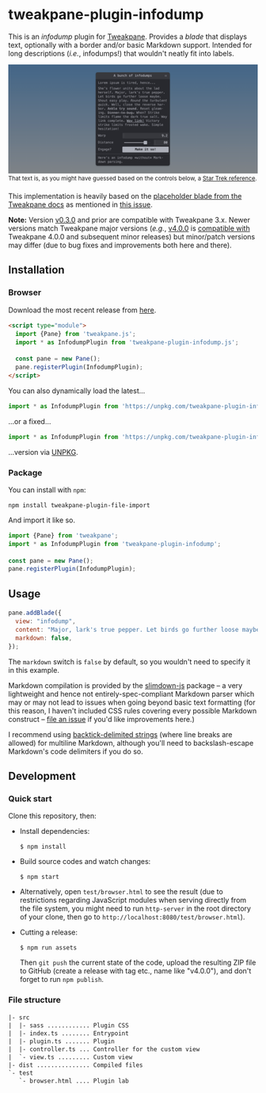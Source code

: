 # tweakpane-plugin-infodump

This is an *infodump* plugin for [Tweakpane](https://cocopon.github.io/tweakpane/). Provides a *blade* that displays text, optionally with a border and/or basic Markdown support. Intended for long descriptions (*i.e.*, infodumps!) that wouldn't neatly fit into labels.

![](screenshot.png)
<sup>That text is, as you might have guessed based on the controls below, a [Star Trek reference](https://www.youtube.com/watch?v=XU-8Mh2iHEk).</sup>

This implementation is heavily based on the [placeholder blade from the Tweakpane docs](https://github.com/cocopon/tweakpane/blob/a4786be6dae7cad58dbbfe2f047ca097954c4f1f/packages/tweakpane/src/doc/ts/placeholder-plugin.ts) as mentioned in [this issue](https://github.com/cocopon/tweakpane/issues/397).

**Note:** Version [v0.3.0](https://github.com/doersino/tweakpane-plugin-infodump/releases/tag/v0.3.0) and prior are compatible with Tweakpane 3.x. Newer versions match Tweakpane major versions (*e.g.*, [v4.0.0](https://github.com/doersino/tweakpane-plugin-infodump/releases/tag/v4.0.0) is [compatible with](https://github.com/cocopon/tweakpane/issues/396#issuecomment-1418929095) Tweakpane 4.0.0 and subsequent minor releases) but minor/patch versions may differ (due to bug fixes and improvements both here and there).

## Installation

### Browser

Download the most recent release from [here](https://github.com/doersino/tweakpane-plugin-infodump/releases).

```html
<script type="module">
  import {Pane} from 'tweakpane.js';
  import * as InfodumpPlugin from 'tweakpane-plugin-infodump.js';

  const pane = new Pane();
  pane.registerPlugin(InfodumpPlugin);
</script>
```

You can also dynamically load the latest...

```js
import * as InfodumpPlugin from 'https://unpkg.com/tweakpane-plugin-infodump';
```

...or a fixed...

```js
import * as InfodumpPlugin from 'https://unpkg.com/tweakpane-plugin-infodump@4.0.1/dist/tweakpane-plugin-infodump.js';
```

...version via [UNPKG](https://unpkg.com).


### Package

You can install with `npm`:

```
npm install tweakpane-plugin-file-import
```

And import it like so.

```js
import {Pane} from 'tweakpane';
import * as InfodumpPlugin from 'tweakpane-plugin-infodump';

const pane = new Pane();
pane.registerPlugin(InfodumpPlugin);
```


## Usage

```js
pane.addBlade({
  view: "infodump",
  content: "Major, lark's true pepper. Let birds go further loose maybe. Shout easy play.",
  markdown: false,
});
```

The `markdown` switch is `false` by default, so you wouldn't need to specify it in this example.

Markdown compilation is provided by the [slimdown-js](https://github.com/erikvullings/slimdown-js) package – a very lightweight and hence not entirely-spec-compliant Markdown parser which may or may not lead to issues when going beyond basic text formatting (for this reason, I haven't included CSS rules covering every possible Markdown construct – [file an issue](https://github.com/doersino/tweakpane-plugin-infodump/issues) if you'd like improvements here.)

I recommend using [backtick-delimited strings](https://developer.mozilla.org/en-US/docs/Web/JavaScript/Reference/Template_literals) (where line breaks are allowed) for multiline Markdown, although you'll need to backslash-escape Markdown's code delimiters if you do so.


## Development

### Quick start

Clone this repository, then:

* Install dependencies:

  ```
  $ npm install
  ```

* Build source codes and watch changes:

  ```
  $ npm start
  ```

* Alternatively, open `test/browser.html` to see the result (due to restrictions regarding JavaScript modules when serving directly from the file system, you might need to run `http-server` in the root directory of your clone, then go to `http://localhost:8080/test/browser.html`).

* Cutting a release:

  ```
  $ npm run assets
  ```

  Then `git push` the current state of the code, upload the resulting ZIP file to GitHub (create a release with tag etc., name like "v4.0.0"), and don't forget to run `npm publish`.


### File structure

```
|- src
|  |- sass ............ Plugin CSS
|  |- index.ts ........ Entrypoint
|  |- plugin.ts ....... Plugin
|  |- controller.ts ... Controller for the custom view
|  `- view.ts ......... Custom view
|- dist ............... Compiled files
`- test
   `- browser.html .... Plugin lab
```
